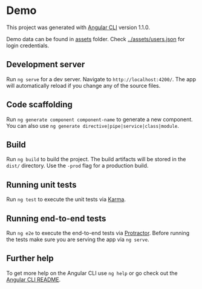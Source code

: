 # Demo

This project was generated with [Angular CLI](https://github.com/angular/angular-cli) version 1.1.0.

Demo data can be found in [assets](https://github.com/carbonnolio/FredDev-Meetup-6-5-2017/tree/master/src/assets) folder. Check [../assets/users.json](https://github.com/carbonnolio/FredDev-Meetup-6-5-2017/tree/master/src/assets) for login credentials.

## Development server

Run `ng serve` for a dev server. Navigate to `http://localhost:4200/`. The app will automatically reload if you change any of the source files.

## Code scaffolding

Run `ng generate component component-name` to generate a new component. You can also use `ng generate directive|pipe|service|class|module`.

## Build

Run `ng build` to build the project. The build artifacts will be stored in the `dist/` directory. Use the `-prod` flag for a production build.

## Running unit tests

Run `ng test` to execute the unit tests via [Karma](https://karma-runner.github.io).

## Running end-to-end tests

Run `ng e2e` to execute the end-to-end tests via [Protractor](http://www.protractortest.org/).
Before running the tests make sure you are serving the app via `ng serve`.

## Further help

To get more help on the Angular CLI use `ng help` or go check out the [Angular CLI README](https://github.com/angular/angular-cli/blob/master/README.md).
